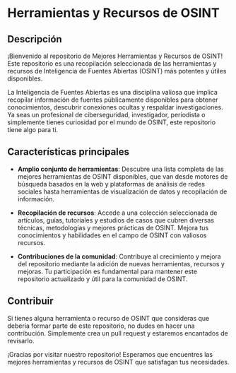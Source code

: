 # Herramientas y Recursos de OSINT



## Descripción

¡Bienvenido al repositorio de Mejores Herramientas y Recursos de OSINT! Este repositorio es una recopilación seleccionada de las herramientas y recursos de Inteligencia de Fuentes Abiertas (OSINT) más potentes y útiles disponibles.

La Inteligencia de Fuentes Abiertas es una disciplina valiosa que implica recopilar información de fuentes públicamente disponibles para obtener conocimientos, descubrir conexiones ocultas y respaldar investigaciones. Ya seas un profesional de ciberseguridad, investigador, periodista o simplemente tienes curiosidad por el mundo de OSINT, este repositorio tiene algo para ti.

## Características principales

- **Amplio conjunto de herramientas**: Descubre una lista completa de las mejores herramientas de OSINT disponibles, que van desde motores de búsqueda basados en la web y plataformas de análisis de redes sociales hasta herramientas de visualización de datos y recopilación de información.

- **Recopilación de recursos**: Accede a una colección seleccionada de artículos, guías, tutoriales y estudios de casos que cubren diversas técnicas, metodologías y mejores prácticas de OSINT. Mejora tus conocimientos y habilidades en el campo de OSINT con valiosos recursos.

- **Contribuciones de la comunidad**: Contribuye al crecimiento y mejora del repositorio mediante la adición de nuevas herramientas, recursos y mejoras. Tu participación es fundamental para mantener este repositorio actualizado y útil para la comunidad de OSINT.

## Contribuir

Si tienes alguna herramienta o recurso de OSINT que consideras que debería formar parte de este repositorio, no dudes en hacer una contribución. Simplemente crea un pull request y estaremos encantados de revisarlo.

¡Gracias por visitar nuestro repositorio! Esperamos que encuentres las mejores herramientas y recursos de OSINT que satisfagan tus necesidades.
